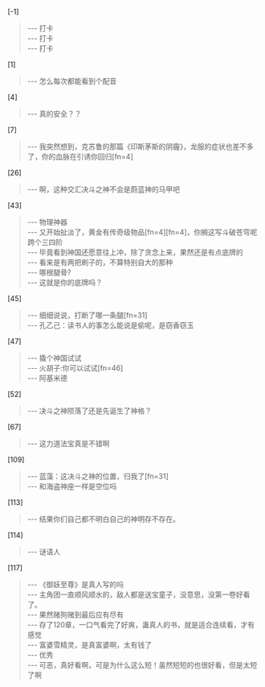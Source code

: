 
[-1] 
>--- 打卡<br>
>--- 打卡<br>
>--- 打卡<br>

[1] 
>--- 怎么每次都能看到个配音<br>

[4] 
>--- 真的安全？？<br>

[7] 
>--- 我突然想到，克苏鲁的那篇《印斯茅斯的阴霾》，龙服的症状也差不多了，你的血脉在引诱你回归[fn=4]<br>

[26] 
>--- 啊，这种交汇决斗之神不会是蔚蓝神的马甲吧<br>

[43] 
>--- 物理神器<br>
>--- 又开始扯淡了，黄金有传奇级物品[fn=4][fn=4]，你搁这写斗破苍穹呢跨个三四阶<br>
>--- 毕竟看到神国还愿意往上冲，除了贪念上来，果然还是有点底牌的<br>
>--- 看来是有两把刷子的，不算特别自大的那种<br>
>--- 哪根腿骨?<br>
>--- 这就是你的底牌吗？<br>

[45] 
>--- 细细说说，打断了哪一条腿[fn=31]<br>
>--- 孔乙己：读书人的事怎么能说是偷呢，是窃香窃玉<br>

[47] 
>--- 撬个神国试试<br>
>--- 火胡子:你可以试试[fn=46]<br>
>--- 阿基米德<br>

[52] 
>--- 决斗之神陨落了还是先诞生了神格？<br>

[67] 
>--- 这力道法宝真是不错啊<br>

[109] 
>--- 蓝藻：这决斗之神的位置，归我了[fn=31]<br>
>--- 和海盗神座一样是空位吗<br>

[113] 
>--- 结果你们自己都不明白自己的神明存不存在。<br>

[114] 
>--- 谜语人<br>

[117] 
>--- 《御妖至尊》是真人写的吗<br>
>--- 主角团一直顺风顺水的，敌人都是送宝童子，没意思，没第一卷好看了。<br>
>--- 果然赌狗赌到最后应有尽有<br>
>--- 存了120章，一口气看完了好爽，蛊真人的书，就是适合连续看，才有感觉<br>
>--- 富婆雪精灵，是真富婆啊，太有钱了<br>
>--- 优秀<br>
>--- 可恶，真好看啊，可是为什么这么短！虽然短短的也很好看，但是太短了啊<br>
